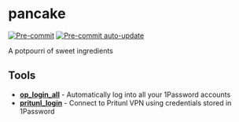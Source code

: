 # pancake

[![Pre-commit](https://github.com/thiagowfx/pancake/workflows/Pre-commit/badge.svg)](https://github.com/thiagowfx/pancake/actions/workflows/pre-commit.yml)
[![Pre-commit auto-update](https://github.com/thiagowfx/pancake/workflows/Pre-commit%20auto-update/badge.svg)](https://github.com/thiagowfx/pancake/actions/workflows/pre-commit-autoupdate.yml)

A potpourri of sweet ingredients

## Tools

<!-- keep-sorted start -->
- **[op_login_all](op_login_all/)** - Automatically log into all your 1Password accounts
- **[pritunl_login](pritunl_login/)** - Connect to Pritunl VPN using credentials stored in 1Password
<!-- keep-sorted end -->
